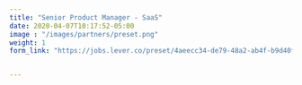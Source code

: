 ```yaml
---
title: "Senior Product Manager - SaaS"
date: 2020-04-07T10:17:52-05:00
image : "/images/partners/preset.png"
weight: 1
form_link: "https://jobs.lever.co/preset/4aeecc34-de79-48a2-ab4f-b9d40fca5855"


---
```

